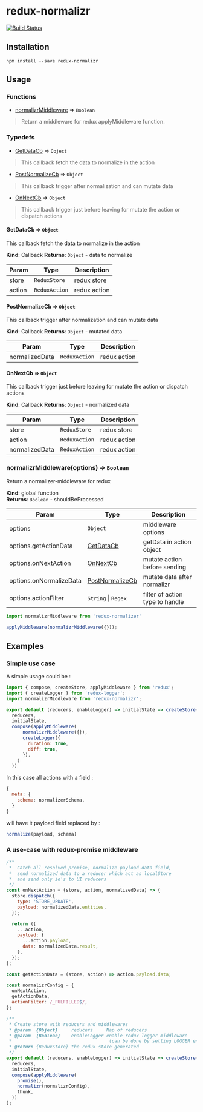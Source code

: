 # redux-normalizr
[![Build Status](https://travis-ci.org/anonkey/redux-normalizr.svg?branch=master)](https://travis-ci.org/anonkey/redux-normalizr)

## Installation
`npm install --save redux-normalizr`

## Usage
### Functions

 - [normalizrMiddleware](#normalizrMiddleware) ⇒ ```Boolean```

 >Return a middleware for redux applyMiddleware function.

### Typedefs

 - [GetDataCb](#GetDataCb) ⇒ ```Object```

  > This callback fetch the data to normalize in the action


 - [PostNormalizeCb](#PostNormalizeCb) ⇒ ```Object```

  > This callback trigger after normalization and can mutate data

 - [OnNextCb](#OnNextCb) ⇒ ```Object```
  > This callback trigger just before leaving for mutate the action or dispatch actions

#### GetDataCb ⇒ ```Object```
This callback fetch the data to normalize in the action

**Kind**: Callback
**Returns**: ```Object``` - data to normalize  

| Param | Type | Description |
| --- | --- | --- |
| store | ```ReduxStore``` | redux store |
| action | ```ReduxAction``` | redux action |

<a name="PostNormalizeCb"></a>

#### PostNormalizeCb ⇒ ```Object```
This callback trigger after normalization and can mutate data

**Kind**: Callback
**Returns**: ```Object``` - mutated data  

| Param | Type | Description |
| --- | --- | --- |
| normalizedData | ```ReduxAction``` | redux action |

<a name="OnNextCb"></a>

#### OnNextCb ⇒ ```Object```
This callback trigger just before leaving for mutate the action or dispatch actions

**Kind**: Callback
**Returns**: ```Object``` - normalized data  

| Param | Type | Description |
| --- | --- | --- |
| store | ```ReduxStore``` | redux store |
| action | ```ReduxAction``` | redux action |
| normalizedData | ```ReduxAction``` | redux action |

### normalizrMiddleware(options) ⇒ ```Boolean```
Return a normalizer-middleware for redux

**Kind**: global function  
**Returns**: ```Boolean``` - shouldBeProcessed  

| Param | Type | Description |
| --- | --- | --- |
| options | ```Object``` | middleware options |
| options.getActionData | [GetDataCb](#GetDataCb) | getData in action object |
| options.onNextAction | [OnNextCb](#OnNextCb) | mutate action before sending |
| options.onNormalizeData | [PostNormalizeCb](#PostNormalizeCb) | mutate data after normalizr |
| options.actionFilter | ```String``` \| ```Regex``` | filter of action type to handle |

```js
import normalizrMiddleware from 'redux-normalizer'

applyMiddleware(normalizrMiddleware({}));
```

## Examples

### Simple use case

A simple usage could be :

```js
import { compose, createStore, applyMiddleware } from 'redux';
import { createLogger } from 'redux-logger';
import normalizrMiddleware from 'redux-normalizr';

export default (reducers, enableLogger) => initialState => createStore(
  reducers,
  initialState,
  compose(applyMiddleware(
      normalizrMiddleware({}),
      createLogger({
        duration: true,
        diff: true,
      }),
    )
  ))
```

In this case all actions with a field :
```js
{
  meta: {
    schema: normalizerSchema,
  }
}
```
will have it payload field replaced by :
```js
normalize(payload, schema)
```

### A use-case with redux-promise middleware


```js
/**
 *  Catch all resolved promise, normalize payload.data field,
 *  send normalized data to a reducer which act as localStore
 *  and send only id's to UI reducers
 */
const onNextAction = (store, action, normalizedData) => {
  store.dispatch({
    type: 'STORE_UPDATE',
    payload: normalizedData.entities,
  });

  return ({
    ...action,
    payload: {
      ...action.payload,
      data: normalizedData.result,
    },
  });
};

const getActionData = (store, action) => action.payload.data;

const normalizrConfig = {
  onNextAction,
  getActionData,
  actionFilter: /_FULFILLED$/,
};

/**
 * Create store with reducers and middlewares
 * @param  {Object}     reducers     Map of reducers
 * @param  {Boolean}    enableLogger enable redux logger middleware
 *                                    (can be done by setting LOGGER env var)
 * @return {ReduxStore} the redux store generated
 */
export default (reducers, enableLogger) => initialState => createStore(
  reducers,
  initialState,
  compose(applyMiddleware(
    promise(),
    normalizr(normalizrConfig),
    thunk,
  ))
);

```
